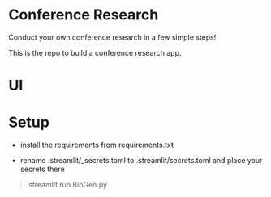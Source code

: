 # Conference Research
Conduct your own conference research in a few simple steps!

This is the repo to build a conference research app.

# UI

# Setup
- install the requirements from requirements.txt

- rename .streamlit/_secrets.toml to .streamlit/secrets.toml and place your secrets there

>streamlit run BioGen.py

